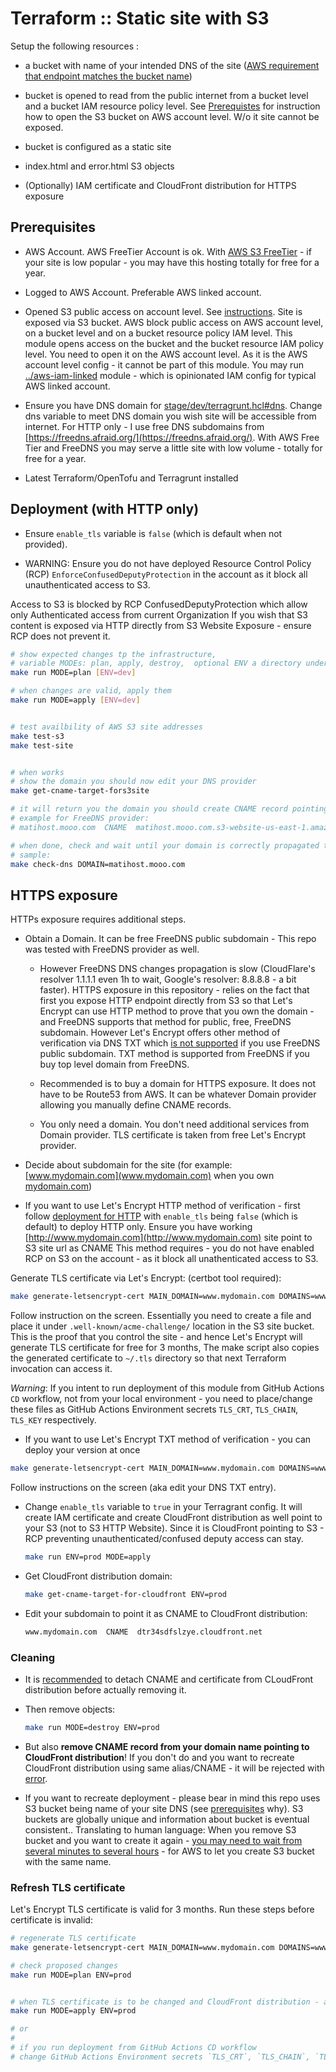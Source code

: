 # Terraform :: Static site with S3

Setup the following resources :

* a bucket with name of your intended DNS of the site ([AWS requirement that endpoint matches the bucket name](https://docs.aws.amazon.com/AmazonS3/latest/userguide/WebsiteEndpoints.html?icmpid=docs_amazons3_console#website-endpoint-dns-cname))

* bucket is opened to read from the public internet from a bucket level and a bucket IAM resource policy level. See [Prerequistes](#prerequisites) for instruction how to open the S3 bucket on AWS account level. W/o it site cannot be exposed.

* bucket is configured as a static site

* index.html and error.html S3 objects

* (Optionally) IAM certificate and CloudFront distribution for HTTPS exposure

## Prerequisites

* AWS Account. AWS FreeTier Account is ok. With [AWS S3 FreeTier](https://aws.amazon.com/free/storage/s3/) - if your site is low popular - you may have this hosting totally for free for a year.

* Logged to AWS Account. Preferable AWS linked account.

* Opened S3 public access on account level. See [instructions](https://docs.aws.amazon.com/AmazonS3/latest/userguide/configuring-block-public-access-account.html). Site is exposed via S3 bucket. AWS block public access on AWS account level, on a bucket level and on a bucket resource policy IAM level. This module opens access on the bucket and the bucket resource IAM policy level.
You need to open it on the AWS account level. As it is the AWS account level config - it cannot be part of this module.
You may run  [../aws-iam-linked](../aws-iam-linked) module - which is opinionated IAM config for typical AWS linked account.

* Ensure you have DNS domain for [stage/dev/terragrunt.hcl#dns](stage/dev/terragrunt.hcl). Change dns variable to meet DNS domain you wish site will be accessible from internet. For HTTP only - I use free DNS subdomains from [https://freedns.afraid.org/](https://freedns.afraid.org/). With AWS Free Tier and FreeDNS you may serve a little site with low volume - totally for free for a year.

* Latest Terraform/OpenTofu and Terragrunt installed

## Deployment (with HTTP only)

* Ensure `enable_tls` variable is `false` (which is default when not provided).

* WARNING: Ensure you do not have deployed Resource Control Policy (RCP) `EnforceConfusedDeputyProtection` in the account as it block all unauthenticated access to S3.

Access to S3 is blocked by RCP ConfusedDeputyProtection which allow only Authenticated access from current Organization
If you wish that S3 content is exposed via HTTP directly from S3 Website Exposure - ensure RCP does not prevent it.

```bash
# show expected changes tp the infrastructure,
# variable MODEs: plan, apply, destroy,  optional ENV a directory under stage directory
make run MODE=plan [ENV=dev]

# when changes are valid, apply them
make run MODE=apply [ENV=dev]


# test availbility of AWS S3 site addresses
make test-s3
make test-site


# when works
# show the domain you should now edit your DNS provider
make get-cname-target-fors3site

# it will return you the domain you should create CNAME record pointing your site domain to this
# example for FreeDNS provider:
# matihost.mooo.com  CNAME  matihost.mooo.com.s3-website-us-east-1.amazonaws.com

# when done, check and wait until your domain is correctly propagated to public resolvers
# sample:
make check-dns DOMAIN=matihost.mooo.com
```

## HTTPS exposure

HTTPs exposure requires additional steps.

* Obtain a Domain. It can be free FreeDNS public subdomain - This repo was tested with FreeDNS provider as well.

  * However FreeDNS DNS changes propagation is slow (CloudFlare's resolver 1.1.1.1 even 1h to wait, Google's resolver: 8.8.8.8 - a bit faster).
  HTTPS exposure in this repository - relies on the fact that first you expose HTTP endpoint directly from S3 so that Let's Encrypt can use HTTP method to prove that you own the domain - and FreeDNS supports that method for public, free, FreeDNS subdomain.
  However  Let's Encrypt offers other method of verification via DNS TXT which [is not supported](https://github.com/acmesh-official/acme.sh/wiki/dnsapi#dns_freedns) if you use FreeDNS public subdomain. TXT method is supported from FreeDNS if you buy top level domain from FreeDNS.

  * Recommended is to buy a domain for HTTPS exposure. It does not have to be Route53 from AWS. It can be whatever Domain provider allowing you manually define CNAME records.

  * You only need a domain. You don't need additional services from Domain provider. TLS certificate is taken from free Let's Encrypt provider.

* Decide about subdomain for the site (for example: [www.mydomain.com](www.mydomain.com) when you own [mydomain.com](mydomain.com))

* If you want to use Let's Encrypt HTTP method of verification - first follow [deployment for HTTP](#deployment-with-http-only) with  `enable_tls` being `false` (which is default) to deploy HTTP only.
Ensure you have working [http://www.mydomain.com](http://www.mydomain.com) site point to S3 site url as CNAME
This method requires - you do not have enabled RCP on S3 on the account - as it block all unathenticated access to S3.

Generate TLS certificate via Let's Encrypt: (certbot tool required):

```bash
make generate-letsencrypt-cert MAIN_DOMAIN=www.mydomain.com DOMAINS=www.mydomain.com,mydomain.com
```

Follow instruction on the screen. Essentially you need to create a file and place it under `.well-known/acme-challenge/` location in the S3 site bucket. This is the proof that you control the site - and hence Let's Encrypt will generate TLS certificate for free for 3 months,
The make script also copies the generated certificate to `~/.tls` directory so that next Terraform invocation can access it.

_Warning_: If you intent to run deployment of this module from GitHub Actions `CD` workflow, not from your local environment - you need to place/change these files as GitHub Actions Environment secrets `TLS_CRT`, `TLS_CHAIN`, `TLS_KEY` respectively.

* If you want to use Let's Encrypt TXT method of verification - you can deploy your version at once

```bash
make generate-letsencrypt-cert MAIN_DOMAIN=www.mydomain.com DOMAINS=www.mydomain.com,mydomain.com TLS_MODE=TXT
```

Follow instructions on the screen (aka edit your DNS TXT entry).

* Change `enable_tls` variable to `true` in your Terragrant config.
It will create IAM certificate and create CloudFront distribution as well point to your S3 (not to S3 HTTP Website).
Since it is CloudFront pointing to S3 - RCP preventing unauthenticated/confused deputy access can stay.

    ```bash
    make run ENV=prod MODE=apply
    ```

* Get CloudFront distribution domain:

    ```bash
    make get-cname-target-for-cloudfront ENV=prod
    ```

* Edit your subdomain to point it as CNAME to CloudFront distribution:

    ```txt
    www.mydomain.com  CNAME  dtr34sdfslzye.cloudfront.net
    ```

### Cleaning

* It is [recommended](https://repost.aws/questions/QUAlePGv3PSkmeeEVfRVKpVw/cloudfront-distribution-cannot-be-removed) to detach CNAME and certificate from CLoudFront distribution before actually removing it.

* Then remove objects:

    ```bash
    make run MODE=destroy ENV=prod
    ```

* But also **remove CNAME record from your domain name pointing to CloudFront distribution**!
If you don't do and you want to recreate CloudFront distribution using same alias/CNAME - it will be rejected with [error](https://docs.aws.amazon.com/AmazonCloudFront/latest/DeveloperGuide/troubleshooting-distributions.html#troubleshoot-incorrectly-configured-DNS-record-error).

* If you want to recreate deployment - please bear in mind this repo uses S3 bucket being name of your site DNS (see [prerequisites](#prerequisites) why). S3 buckets are globally unique and information about bucket is eventual consistent.. Translating to human language:
When you remove S3 bucket and you want to create it again - [you may need to wait from several minutes to several hours](https://serverfault.com/a/770488) - for AWS to let you create S3 bucket with the same name.

### Refresh TLS certificate

Let's Encrypt TLS certificate is valid for 3 months.
Run these steps before certificate is invalid:

```bash
# regenerate TLS certificate
make generate-letsencrypt-cert MAIN_DOMAIN=www.mydomain.com DOMAINS=www.mydomain.com,mydomain.com

# check proposed changes
make run MODE=plan ENV=prod


# when TLS certificate is to be changed and CloudFront distribution - apply
make run MODE=apply ENV=prod

# or
#
# if you run deployment from GitHub Actions CD workflow
# change GitHub Actions Environment secrets `TLS_CRT`, `TLS_CHAIN`, `TLS_KEY` and re-run CD workflow for that environment
```
